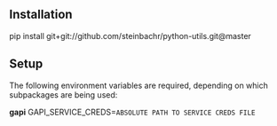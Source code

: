 Installation
------
pip install git+git://github.com/steinbachr/python-utils.git@master

Setup
-------
The following environment variables are required, depending on which subpackages are being used:

**gapi**
GAPI_SERVICE_CREDS=`ABSOLUTE PATH TO SERVICE CREDS FILE`

